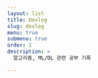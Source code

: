 ```yaml
---
layout: list
title: Devlog
slug: devlog
menu: true
submenu: true
order: 1
description: >
  알고리즘, ML/DL 관련 공부 기록

---
```

